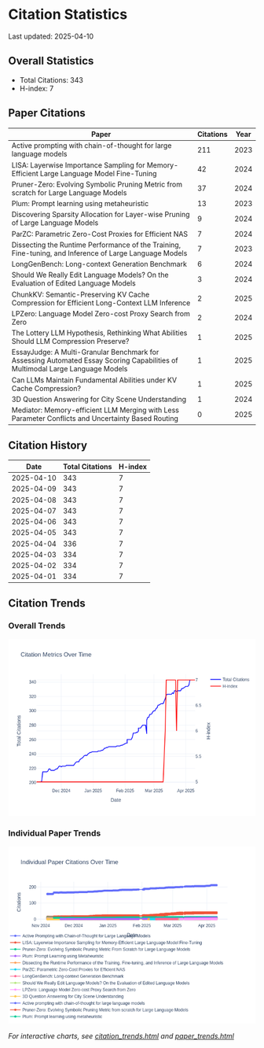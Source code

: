 # Citation Statistics

Last updated: 2025-04-10

## Overall Statistics
- Total Citations: 343
- H-index: 7

## Paper Citations

| Paper | Citations | Year |
| ----- | --------- | ---- |
| Active prompting with chain-of-thought for large language models | 211 | 2023 |
| LISA: Layerwise Importance Sampling for Memory-Efficient Large Language Model Fine-Tuning | 42 | 2024 |
| Pruner-Zero: Evolving Symbolic Pruning Metric from scratch for Large Language Models | 37 | 2024 |
| Plum: Prompt learning using metaheuristic | 13 | 2023 |
| Discovering Sparsity Allocation for Layer-wise Pruning of Large Language Models | 9 | 2024 |
| ParZC: Parametric Zero-Cost Proxies for Efficient NAS | 7 | 2024 |
| Dissecting the Runtime Performance of the Training, Fine-tuning, and Inference of Large Language Models | 7 | 2023 |
| LongGenBench: Long-context Generation Benchmark | 6 | 2024 |
| Should We Really Edit Language Models? On the Evaluation of Edited Language Models | 3 | 2024 |
| ChunkKV: Semantic-Preserving KV Cache Compression for Efficient Long-Context LLM Inference | 2 | 2025 |
| LPZero: Language Model Zero-cost Proxy Search from Zero | 2 | 2024 |
| The Lottery LLM Hypothesis, Rethinking What Abilities Should LLM Compression Preserve? | 1 | 2025 |
| EssayJudge: A Multi-Granular Benchmark for Assessing Automated Essay Scoring Capabilities of Multimodal Large Language Models | 1 | 2025 |
| Can LLMs Maintain Fundamental Abilities under KV Cache Compression? | 1 | 2025 |
| 3D Question Answering for City Scene Understanding | 1 | 2024 |
| Mediator: Memory-efficient LLM Merging with Less Parameter Conflicts and Uncertainty Based Routing | 0 | 2025 |

## Citation History

| Date | Total Citations | H-index |
| ---- | --------------- | ------- |
| 2025-04-10 | 343 | 7 |
| 2025-04-09 | 343 | 7 |
| 2025-04-08 | 343 | 7 |
| 2025-04-07 | 343 | 7 |
| 2025-04-06 | 343 | 7 |
| 2025-04-05 | 343 | 7 |
| 2025-04-04 | 336 | 7 |
| 2025-04-03 | 334 | 7 |
| 2025-04-02 | 334 | 7 |
| 2025-04-01 | 334 | 7 |

## Citation Trends

### Overall Trends
![Citation Trends](citation_trends.png)

### Individual Paper Trends
![Paper Trends](paper_trends.png)

*For interactive charts, see [citation_trends.html](citation_trends.html) and [paper_trends.html](paper_trends.html)*